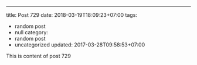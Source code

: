 ---
title: Post 729
date: 2018-03-19T18:09:23+07:00
tags:
  - random post
  - null
category:
  - random post
  - uncategorized
updated: 2017-03-28T09:58:53+07:00

This is content of post 729